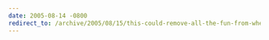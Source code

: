 ```yaml
---
date: 2005-08-14 -0800
redirect_to: /archive/2005/08/15/this-could-remove-all-the-fun-from-when-a-coworker-leaves-her-computer-unlocked.aspx/
---
```

